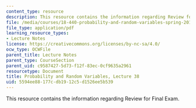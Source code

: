 ```yaml
---
content_type: resource
description: This resource contains the information regarding Review for Final Exam.
file: /media/courses/18-440-probability-and-random-variables-spring-2014/5594ee88177cdb1912c5d1526ee5b539_MIT18_440S14_Lecture38.pdf
file_type: application/pdf
learning_resource_types:
- Lecture Notes
license: https://creativecommons.org/licenses/by-nc-sa/4.0/
ocw_type: OCWFile
parent_title: Lecture Notes
parent_type: CourseSection
parent_uid: c9587427-5d73-f12f-83ec-0cf9635a2961
resourcetype: Document
title: Probability and Random Variables, Lecture 38
uid: 5594ee88-177c-db19-12c5-d1526ee5b539
---
```

This resource contains the information regarding Review for Final Exam.